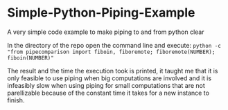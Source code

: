 # Simple-Python-Piping-Example
A very simple code example to make piping to and from python clear

In the directory of the repo open the command line and execute:
`python -c "from pipecomparison import fiboin, fiboremote; fiboremote(NUMBER); fiboin(NUMBER)"`

The result and the time the execution took is printed, it taught me that it is only feasible to use piping when big computations are involved
and it is infeasibly slow when using piping for small computations that are not parellizable because of the constant time it takes for a new instance to finish.
